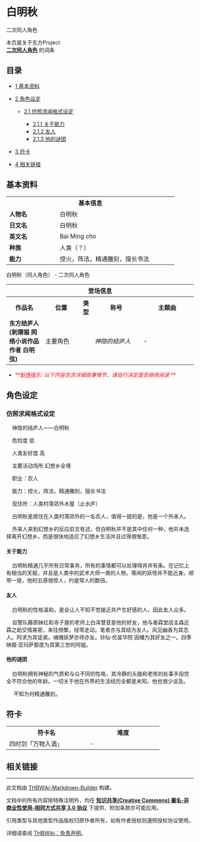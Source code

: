 # 白明秋

<!-- source html: G:\repos\THBWiki-Markdown-Builder\THBWikiMarkdown\Temp\main\2\2a\ns0%3A%E7%99%BD%E6%98%8E%E7%A7%8B.html -->

二次同人角色

本页是关于东方Project  
 **[二次同人角色](./二次角色列表.md)** 的词条

## 目录

- [1 基本资料](#基本资料)
- [2 角色设定](#角色设定)

  - [2.1 仿照求闻格式设定](#仿照求闻格式设定)

    - [2.1.1 关于能力](#关于能力)
    - [2.1.2 友人](#友人)
    - [2.1.3 他的谜团](#他的谜团)






- [3 符卡](#符卡)
- [4 相关链接](#相关链接)





## 基本资料

<table>
<tbody><tr>
<th colspan="2">基本信息</th>
</tr>
<tr>
<td style="width:120px"><b>人物名</b></td><td style="min-width:300px">白明秋</td>
</tr><tr><td><b>日文名</b></td><td>白明秋</td></tr><tr><td><b>英文名</b></td><td>Bai Ming cho</td></tr><tr><td><b>种族</b></td><td>人类（？）</td></tr><tr><td><b>能力</b></td><td>控火，阵法，精通雕刻，擅长书法</td></tr></tbody></table>

白明秋（同人角色） - 二次同人角色

<table>
<tbody><tr>
<th colspan="5">登场信息</th>
</tr><tr><th><b>作品名</b></th><th><b>位置</b></th><th><b>类型</b></th><th><b>称号</b></th><th><b>主题曲</b></th></tr><tr><td rowspan="1" style="width:120px"><b>东方结庐人(刺猬猫 网络小说作品 作者 白明弦)</b></td><td style="width:130px">主要角色</td><td style="width:15px"></td><td style="width:180px"><i>神隐的结庐人</i></td><td style="width:200px">-</td></tr></tbody></table>


  
  

  

- <font color="Red"> **剧透提示:  *以下内容包含详细故事情节，请自行决定是否继续阅读* ** </font>


## 角色设定

### 仿照求闻格式设定

  
&#160;&#160;&#160;&#160;神隐的结庐人——白明秋  

&#160;&#160;&#160;&#160;危险度 低   

&#160;&#160;&#160;&#160;人类友好度 高   

&#160;&#160;&#160;&#160;主要活动场所 幻想乡全境    

&#160;&#160;&#160;&#160;职业：农人  

&#160;&#160;&#160;&#160;能力：控火，阵法，精通雕刻，擅长书法  

&#160;&#160;&#160;&#160;现住所：人类村落郊外木屋（止水庐）  

  

&#160;&#160;&#160;&#160;白明秋是居住在人类村落郊外的一名农人，值得一提的是，他是一个外来人。  

&#160;&#160;&#160;&#160;外来人来到幻想乡的反应前文有述，但白明秋并不是其中任何一种，他并未选择离开幻想乡，而是很快地适应了幻想乡生活并且过得很惬意。
  



#### 关于能力

  
&#160;&#160;&#160;&#160;白明秋精通几乎所有日常事务，所有的事情都可以处理得井井有条。在记忆上有相当的天赋，并且是人类中的武术大师一类的人物，等闲的妖怪并不能近身。顺带一提，他的五感很惊人，约是常人的数倍。
  



#### 友人

  
&#160;&#160;&#160;&#160;白明秋的性格温和，是会让人不知不觉接近并产生好感的人，因此友人众多。  

&#160;&#160;&#160;&#160;自警队藤原妹红和寺子屋的老师上白泽慧音是他的好友，他与香霖堂店主森近霖之助交情甚密，来往频繁，经常走动。笔者亦与其结为友人。风见幽香为其恋人。阿求为其徒弟。魂魄妖梦亦师亦友。铃仙·优昙华院·因幡为其好友之一。四季映姬·亚玛萨那度为其第三世的阿姐。
  



#### 他的谜团

  
&#160;&#160;&#160;&#160;白明秋拥有神秘的气质和与众不同的性格，其冷静的头脑和老练的处事手段完全不符合他的年龄。一切关于他在外界的生活经历全都是未知，他也很少谈及。  

&#160;&#160;&#160;&#160;&#160;不知为何精通雕刻。
  



## 符卡

<table><tbody><tr><th><b>符卡名</b></th><th><b>难度</b></th></tr><tr><td style="width:200px">四时剑「万物入酒」</td><td style="width:180px">-</td></tr></tbody></table>



## 相关链接




---

此文档由 [THBWiki-Markdown-Builder](https://github.com/Delsin-Yu/THBWiki-Markdown-Builder) 构建。

文档中的所有内容除特殊注明外，均在 [**知识共享(Creative Commons) 署名-非商业性使用-相同方式共享 3.0 协议**](https://creativecommons.org/licenses/by-sa/3.0/deed.zh-hans) 下提供，附加条款亦可能应用。

引用类型与其他类型作品版权归原作者所有，如有作者授权则遵照授权协议使用。

详细请查阅 [THBWiki：免责声明](https://thbwiki.cc/THBWiki:%E5%85%8D%E8%B4%A3%E5%A3%B0%E6%98%8E)。

